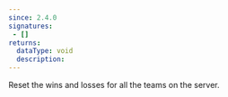 ```yaml
---
since: 2.4.0
signatures:
 - []
returns:
  dataType: void
  description:
---
```


Reset the wins and losses for all the teams on the server.
